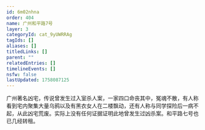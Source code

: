 ```yaml
---
id: 6m02nhna
order: 404
name: 广州和平路7号
layer: 3
categoryId: cat_9yUWRRAg
tagIds: []
aliases: []
titledLinks: []
parent: ""
relatedEntries: []
timelineEvents: []
nsfw: false
lastUpdated: 1758087125
---
```


广州著名凶宅，传说曾发生过入室杀人案，一家四口命丧其中，冤魂不散，有人称看到宅内聚集大量乌鸦以及有黑衣女人在二楼飘动，还有人称与同学探险后一病不起，从此凶宅荒废。实际上没有任何证据证明此地曾发生过凶杀案。和平路七号也已几经转租。
